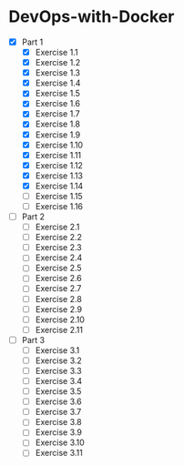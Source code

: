 # DevOps-with-Docker

- [x] Part 1
  - [x] Exercise 1.1
  - [x] Exercise 1.2
  - [x] Exercise 1.3
  - [x] Exercise 1.4
  - [x] Exercise 1.5
  - [x] Exercise 1.6
  - [x] Exercise 1.7
  - [x] Exercise 1.8
  - [x] Exercise 1.9
  - [x] Exercise 1.10
  - [x] Exercise 1.11
  - [x] Exercise 1.12
  - [x] Exercise 1.13
  - [x] Exercise 1.14
  - [ ] Exercise 1.15
  - [ ] Exercise 1.16
- [ ] Part 2
  - [ ] Exercise 2.1
  - [ ] Exercise 2.2
  - [ ] Exercise 2.3
  - [ ] Exercise 2.4
  - [ ] Exercise 2.5
  - [ ] Exercise 2.6
  - [ ] Exercise 2.7
  - [ ] Exercise 2.8
  - [ ] Exercise 2.9
  - [ ] Exercise 2.10
  - [ ] Exercise 2.11
- [ ] Part 3
  - [ ] Exercise 3.1
  - [ ] Exercise 3.2
  - [ ] Exercise 3.3
  - [ ] Exercise 3.4
  - [ ] Exercise 3.5
  - [ ] Exercise 3.6
  - [ ] Exercise 3.7
  - [ ] Exercise 3.8
  - [ ] Exercise 3.9
  - [ ] Exercise 3.10
  - [ ] Exercise 3.11
